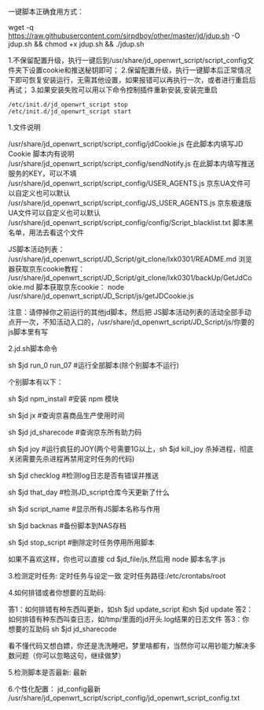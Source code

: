 一键脚本正确食用方式：

wget -q https://raw.githubusercontent.com/sirpdboy/other/master/jd/jdup.sh -O jdup.sh && chmod +x jdup.sh && ./jdup.sh

1.不保留配置升级，执行一键后到/usr/share/jd_openwrt_script/script_config文件夹下设置cookie和推送秘钥即可；
2.保留配置升级，执行一键脚本后正常情况下即可恢复安装运行，无需其他设置，如果报错可以再执行一次，或者进行重启后再试；
3.如果安装失败可以用以下命令控制插件重新安装,安装完重启

    /etc/init.d/jd_openwrt_script stop
    /etc/init.d/jd_openwrt_script start


1.文件说明

  /usr/share/jd_openwrt_script/script_config/jdCookie.js  在此脚本内填写JD Cookie 脚本内有说明
  /usr/share/jd_openwrt_script/script_config/sendNotify.js  在此脚本内填写推送服务的KEY，可以不填
  /usr/share/jd_openwrt_script/script_config/USER_AGENTS.js  京东UA文件可以自定义也可以默认
  /usr/share/jd_openwrt_script/script_config/JS_USER_AGENTS.js  京东极速版UA文件可以自定义也可以默认
  /usr/share/jd_openwrt_script/script_config/config/Script_blacklist.txt  脚本黑名单，用法去看这个文件

 JS脚本活动列表： /usr/share/jd_openwrt_script/JD_Script/git_clone/lxk0301/README.md 
 浏览器获取京东cookie教程： /usr/share/jd_openwrt_script/JD_Script/git_clone/lxk0301/backUp/GetJdCookie.md 
 脚本获取京东cookie： node /usr/share/jd_openwrt_script/JD_Script/js/getJDCookie.js 

 注意：请停掉你之前运行的其他jd脚本，然后把 JS脚本活动列表的活动全部手动点开一次，不知活动入口的，/usr/share/jd_openwrt_script/JD_Script/js/你要的js脚本里有写

 2.jd.sh脚本命令

  sh $jd run_0  run_07      #运行全部脚本(除个别脚本不运行)

个别脚本有以下：

  sh $jd npm_install         #安装 npm 模块

  sh $jd jx          #查询京喜商品生产使用时间

  sh $jd jd_sharecode        #查询京东所有助力码

  sh $jd joy         #运行疯狂的JOY(两个号需要1G以上，sh $jd kill_joy 杀掉进程，彻底关闭需要先杀进程再禁用定时任务的代码)

  sh $jd checklog         #检测log日志是否有错误并推送

  sh $jd that_day         #检测JD_script仓库今天更新了什么

  sh $jd script_name         #显示所有JS脚本名称与作用

  sh $jd backnas         #备份脚本到NAS存档

  sh $jd stop_script         #删除定时任务停用所用脚本

 如果不喜欢这样，你也可以直接 cd $jd_file/js,然后用 node 脚本名字.js 

 3.检测定时任务: 定时任务与设定一致
   定时任务路径:/etc/crontabs/root

 4.如何排错或者你想要的互助码:

  答1：如何排错有种东西叫更新，如sh $jd update_script 和sh $jd update
  答2：如何排错有种东西叫查日志，如/tmp/里面的jd开头.log结果的日志文件
  答3：你想要的互助码 sh $jd jd_sharecode

  看不懂代码又想白嫖，你还是洗洗睡吧，梦里啥都有，当然你可以用钞能力解决多数问题（你可以忽略这句，继续做梦）

 5.检测脚本是否最新: 最新 

 6.个性化配置：  jd_config最新 /usr/share/jd_openwrt_script/script_config/jd_openwrt_script_config.txt
